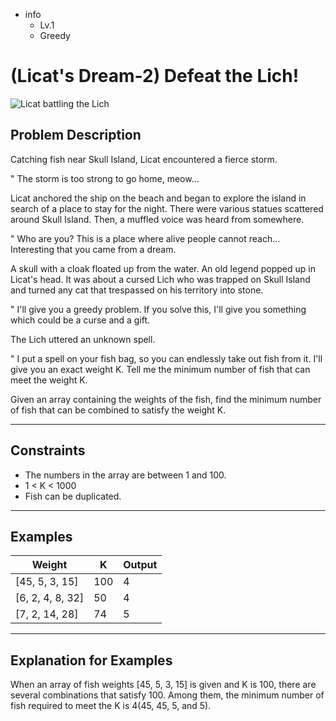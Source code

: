 - info
    - Lv.1
    - Greedy

# (Licat's Dream-2) Defeat the Lich!
![Licat battling the Lich](./19_1.webp)

## Problem Description
Catching fish near Skull Island, Licat encountered a fierce storm.

" The storm is too strong to go home, meow...

Licat anchored the ship on the beach and began to explore the island in search of a place to stay for the night. There were various statues scattered around Skull Island. Then, a muffled voice was heard from somewhere.

" Who are you? This is a place where alive people cannot reach... Interesting that you came from a dream.

A skull with a cloak floated up from the water. An old legend popped up in Licat's head. It was about a cursed Lich who was trapped on Skull Island and turned any cat that trespassed on his territory into stone. 

" I'll give you a greedy problem. If you solve this, I'll give you something which could be a curse and a gift.
 
The Lich uttered an unknown spell.

" I put a spell on your fish bag, so you can endlessly take out fish from it. I'll give you an exact weight K. Tell me the minimum number of fish that can meet the weight K.

Given an array containing the weights of the fish, find the minimum number of fish that can be combined to satisfy the weight K.

---

## Constraints

- The numbers in the array are between 1 and 100. 
- 1 < K < 1000 
- Fish can be duplicated.

---

## Examples

| Weight                                  | K | Output  |
| ---------------------------------------- | ------- | ------- |
| [45, 5, 3, 15] | 100 | 4 |
| [6, 2, 4, 8, 32] | 50 | 4 |
| [7, 2, 14, 28] | 74 | 5 |

---

## Explanation for Examples

When an array of fish weights [45, 5, 3, 15] is given and K is 100, there are several combinations that satisfy 100. Among them, the minimum number of fish required to meet the K is 4(45, 45, 5, and 5).
